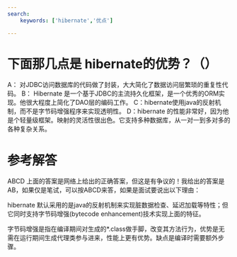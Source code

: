 ```yaml
---
search:
    keywords: ['hibernate','优点']

---
```



# 下面那几点是 hibernate的优势？（）

A： 对JDBC访问数据库的代码做了封装，大大简化了数据访问层繁琐的重复性代码。
B： Hibernate 是一个基于JDBC的主流持久化框架，是一个优秀的ORM实现。他很大程度上简化了DAO层的编码工作。
C：hibernate使用java的反射机制，而不是字节码增强程序来实现透明性。
D：hibernate 的性能非常好，因为他是个轻量级框架。映射的灵活性很出色。它支持多种数据库，从一对一到多对多的各种复杂关系。

# 参考解答

ABCD
上面的答案是网络上给出的正确答案，但这是有争议的！我给出的答案是AB，如果仅是笔试，可以按ABCD来答，如果是面试要说出以下理由：

hibernate 默认采用的是java的反射机制来实现脏数据检查、延迟加载等特性；但它同时支持字节码增强(bytecode enhancement)技术实现上面的特征。

字节码增强是指在编译期间对生成的*.class做手脚，改变其方法行为，优势是无需在运行期间生成代理类参与进来，性能上更有优势。缺点是编译时需要额外步骤。
